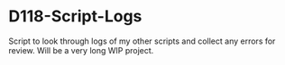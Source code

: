 # D118-Script-Logs
Script to look through logs of my other scripts and collect any errors for review. Will be a very long WIP project.
